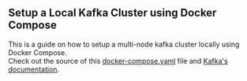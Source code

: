 
## Setup a Local Kafka Cluster using Docker Compose
This is a guide on how to setup a multi-node kafka cluster locally using Docker Compose. <br />
Check out the source of this [docker-compose.yaml](https://hub.docker.com/r/apache/kafka) file and [Kafka's documentation](https://kafka.apache.org/documentation/).